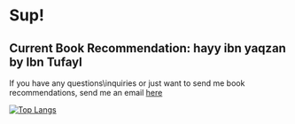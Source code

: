 # Sup!
## Current Book Recommendation: hayy ibn yaqzan by Ibn Tufayl 
If you have any questions\inquiries or just want to send me book recommendations, send me an email [here](mailto:ziadazmyahmed@gmail.com)

[![Top Langs](https://readme-stats-private-six.vercel.app/api/top-langs/?username=zelshahawy&size_weight=0.1&count_weight=0.9)](https://github.com/zelshahawy/readme-stats-private)
